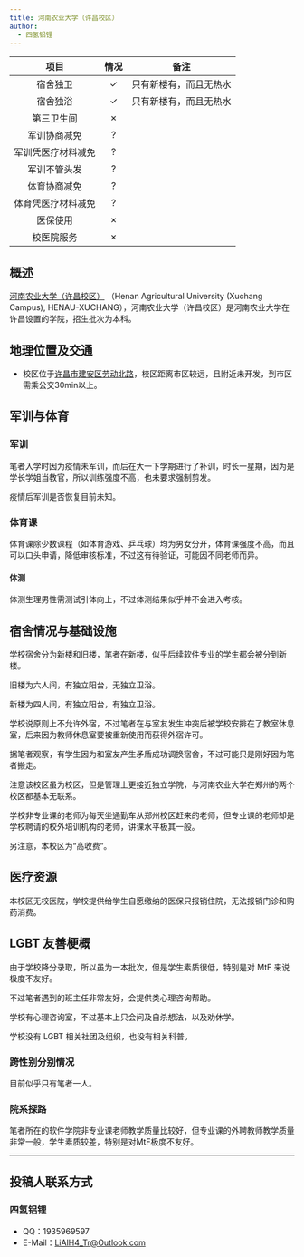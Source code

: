 ```yaml
---
title: 河南农业大学（许昌校区）
author:
  - 四氢铝锂
---
```



|        项目        | 情况 |     备注     |
| :----------------: | :--: | :----------: |
|      宿舍独卫      |  ✓   |  只有新楼有，而且无热水  |
|      宿舍独浴      |  ✓   |  只有新楼有，而且无热水  |
|     第三卫生间     |  ✗   |
|    军训协商减免    |  ?   |
| 军训凭医疗材料减免 |  ?   |
|    军训不管头发    |  ?   |
|    体育协商减免    |  ?   |
| 体育凭医疗材料减免 |  ?   |
|      医保使用      |  ✗   |
|     校医院服务     |  ✗   |

## 概述

[河南农业大学（许昌校区）](https://www.henau.edu.cn/)  （Henan Agricultural University (Xuchang Campus), HENAU-XUCHANG），河南农业大学（许昌校区）是河南农业大学在许昌设置的学院，招生批次为本科。

## 地理位置及交通

- 校区位于[许昌市建安区劳动北路](https://surl.amap.com/hUyFiLpK9Om)，校区距离市区较远，且附近未开发，到市区需乘公交30min以上。

## 军训与体育

### 军训

笔者入学时因为疫情未军训，而后在大一下学期进行了补训，时长一星期，因为是学长学姐当教官，所以训练强度不高，也未要求强制剪发。

疫情后军训是否恢复目前未知。

### 体育课

体育课除少数课程（如体育游戏、乒乓球）均为男女分开，体育课强度不高，而且可以口头申请，降低审核标准，不过这有待验证，可能因不同老师而异。

#### 体测

体测生理男性需测试引体向上，不过体测结果似乎并不会进入考核。

## 宿舍情况与基础设施

学校宿舍分为新楼和旧楼，笔者在新楼，似乎后续软件专业的学生都会被分到新楼。

旧楼为六人间，有独立阳台，无独立卫浴。

新楼为四人间，有独立阳台，有独立卫浴。

学校说原则上不允许外宿，不过笔者在与室友发生冲突后被学校安排在了教室休息室，后来因为教师休息室要被重新使用而获得外宿许可。

据笔者观察，有学生因为和室友产生矛盾成功调换宿舍，不过可能只是刚好因为笔者搬走。

注意该校区虽为校区，但是管理上更接近独立学院，与河南农业大学在郑州的两个校区都基本无联系。

学校非专业课的老师为每天坐通勤车从郑州校区赶来的老师，但专业课的老师却是学校聘请的校外培训机构的老师，讲课水平极其一般。

另注意，本校区为“高收费”。

## 医疗资源

本校区无校医院，学校提供给学生自愿缴纳的医保只报销住院，无法报销门诊和购药消费。

## LGBT 友善梗概

由于学校降分录取，所以虽为一本批次，但是学生素质很低，特别是对 MtF 来说极度不友好。

不过笔者遇到的班主任非常友好，会提供类心理咨询帮助。

学校有心理咨询室，不过基本上只会问及自杀想法，以及劝休学。

学校没有 LGBT 相关社团及组织，也没有相关科普。

### 跨性别分别情况

目前似乎只有笔者一人。

### 院系探路

笔者所在的软件学院非专业课老师教学质量比较好，但专业课的外聘教师教学质量非常一般，学生素质较差，特别是对MtF极度不友好。

-----------

## 投稿人联系方式

### 四氢铝锂

- QQ：1935969597
- E-Mail：<LiAlH4_Tr@Outlook.com>
